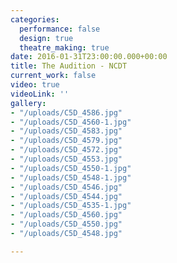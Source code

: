 ```yaml
---
categories:
  performance: false
  design: true
  theatre_making: true
date: 2016-01-31T23:00:00.000+00:00
title: The Audition - NCDT
current_work: false
video: true
videoLink: ''
gallery:
- "/uploads/C5D_4586.jpg"
- "/uploads/C5D_4560-1.jpg"
- "/uploads/C5D_4583.jpg"
- "/uploads/C5D_4579.jpg"
- "/uploads/C5D_4572.jpg"
- "/uploads/C5D_4553.jpg"
- "/uploads/C5D_4550-1.jpg"
- "/uploads/C5D_4548-1.jpg"
- "/uploads/C5D_4546.jpg"
- "/uploads/C5D_4544.jpg"
- "/uploads/C5D_4535-1.jpg"
- "/uploads/C5D_4560.jpg"
- "/uploads/C5D_4550.jpg"
- "/uploads/C5D_4548.jpg"

---
```

